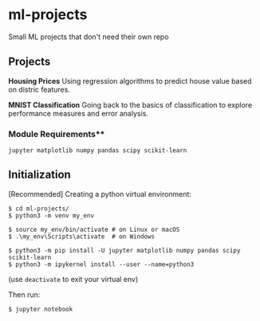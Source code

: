 # ml-projects
Small ML projects that don't need their own repo

## Projects
**Housing Prices**
Using regression algorithms to predict house value based on distric features.

**MNIST Classification**
Going back to the basics of classification to explore performance measures and error analysis.

### Module Requirements**
`jupyter matplotlib numpy pandas scipy scikit-learn`

## Initialization
[Recommended] Creating a python virtual environment:
```
$ cd ml-projects/
$ python3 -m venv my_env

$ source my_env/bin/activate # on Linux or macOS
$ .\my_env\Scripts\activate  # on Windows

$ python3 -m pip install -U jupyter matplotlib numpy pandas scipy scikit-learn
$ python3 -m ipykernel install --user --name=python3
```
(use `deactivate` to exit your virtual env)  

Then run:
```
$ jupyter notebook
```
